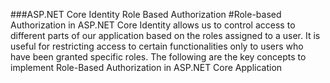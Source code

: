 ###ASP.NET Core Identity Role Based Authorization
#Role-based Authorization in ASP.NET Core Identity allows us to control access to different parts of our application based on the roles assigned to a user. It is useful for restricting access to certain functionalities only to users who have been granted specific roles. The following are the key concepts to implement Role-Based Authorization in ASP.NET Core Application
